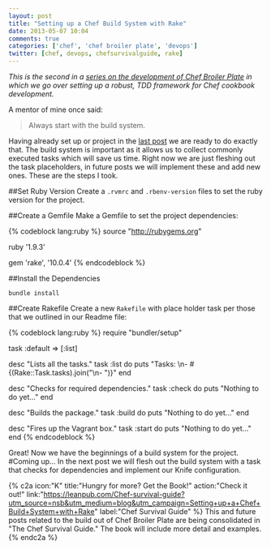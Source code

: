 ```yaml
---
layout: post
title: "Setting up a Chef Build System with Rake"
date: 2013-05-07 10:04
comments: true
categories: ['chef', 'chef broiler plate', 'devops']
twitter: [chef, devops, chefsurvivalguide, rake]
---
```

*This is the second in a [series on the development of Chef Broiler Plate](http://neverstopbuilding.net/blog/categories/chef-broiler-plate/) in which we go over setting up a robust, TDD framework for Chef cookbook development.*

A mentor of mine once said:

> Always start with the build system.

Having already set up or project in the [last post](http://localhost:4000/chef-best-practices-a-series/) we are ready to do exactly that. The build system is important as it allows us to collect commonly executed tasks which will save us time. Right now we are just fleshing out the task placeholders, in future posts we will implement these and add new ones. These are the steps I took.

##Set Ruby Version
Create a `.rvmrc` and `.rbenv-version` files to set the ruby version for the project.

##Create a Gemfile
Make a Gemfile to set the project dependencies:

{% codeblock lang:ruby %}
source "http://rubygems.org"

ruby '1.9.3'

gem 'rake', '10.0.4'
{% endcodeblock %}

##Install the Dependencies

    bundle install

##Create Rakefile
Create a new `Rakefile` with place holder task per those that we outlined in our Readme file:

{% codeblock lang:ruby %}
require "bundler/setup"

task :default => [:list]

desc "Lists all the tasks."
task :list do
  puts "Tasks: \n- #{(Rake::Task.tasks).join("\n- ")}"
end

desc "Checks for required dependencies."
task :check do
  puts "Nothing to do yet..."
end

desc "Builds the package."
task :build do
  puts "Nothing to do yet..."
end

desc "Fires up the Vagrant box."
task :start do
  puts "Nothing to do yet..."
end
{% endcodeblock %}

Great! Now we have the beginnings of a build system for the project.
#Coming up…
In the next post we will flesh out the build system with a task that checks for dependencies and implement our Knife configuration.

{% c2a icon:"K" title:"Hungry for more? Get the Book!" action:"Check it out!" link:"https://leanpub.com/Chef-survival-guide?utm_source=nsb&utm_medium=blog&utm_campaign=Setting+up+a+Chef+Build+System+with+Rake" label:"Chef Survival Guide" %}
This and future posts related to the build out of Chef Broiler Plate are being consolidated in "The Chef Survival Guide." The book will include more detail and examples.
{% endc2a %}
